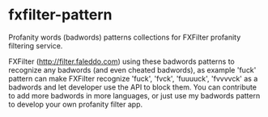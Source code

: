 # fxfilter-pattern
Profanity words (badwords) patterns collections for FXFilter profanity filtering service.

FXFilter (http://filter.faleddo.com) using these badwords patterns to recognize any badwords (and even cheated badwords), as example 'fuck' pattern can make FXFilter recognize 'fuck', 'fvck', 'fuuuuck', 'fvvvvck' as a badwords and let developer use the API to block them.
You can contribute to add more badwords in more languages, or just use my badwords pattern to develop your own profanity filter app.

